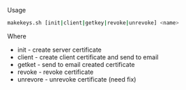 Usage 
``` sh
makekeys.sh [init|client|getkey|revoke|unrevoke] <name>
```

Where

* init - create server certificate
* client - create client certificate and send to email
* getket - send to email created certificate
* revoke - revoke certificate
* unrevore - unrevoke certificate (need fix)

